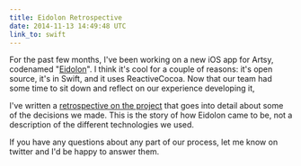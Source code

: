 ```yaml
---
title: Eidolon Retrospective
date: 2014-11-13 14:49:48 UTC
link_to: swift
---
```


For the past few months, I've been working on a new iOS app for Artsy, codenamed "[Eidolon](https://github.com/artsy/eidolon)". I think it's cool for a couple of reasons: it's open source, it's in Swift, and it uses ReactiveCocoa. Now that our team had some time to sit down and reflect on our experience developing it, 

<!-- more -->

I've written a [retrospective on the project](http://artsy.github.io/blog/2014/11/13/eidolon-retrospective/) that goes into detail about some of the decisions we made. This is the story of how Eidolon came to be, not a description of the different technologies we used. 

If you have any questions about any part of our process, let me know on twitter and I'd be happy to answer them. 
